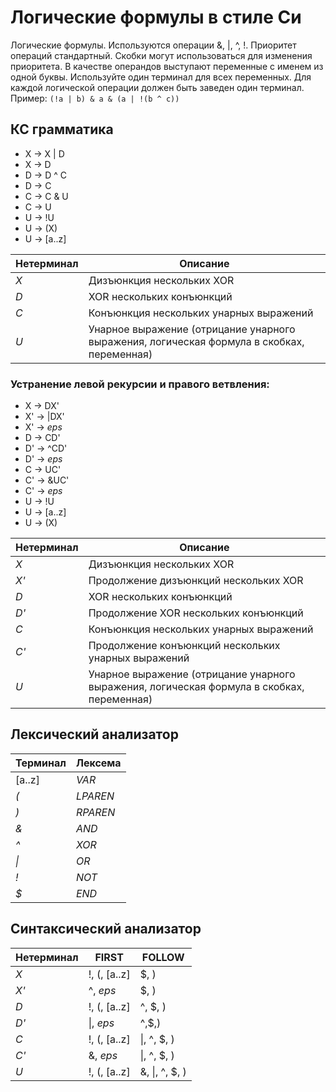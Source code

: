 # Логические формулы в стиле Си

Логические формулы. Используются операции &, |, ^, !. Приоритет
операций стандартный. Скобки могут использоваться для изменения
приоритета.
В качестве операндов выступают переменные с именем из одной буквы.
Используйте один терминал для всех переменных. Для каждой логической
операции должен быть заведен один терминал.
Пример: `(!a | b) & a & (a | !(b ^ c))`


## КС грамматика

- X -> X | D
- X -> D
- D -> D ^ C
- D -> C
- C -> C & U
- C -> U
- U -> !U
- U -> (X)
- U -> [a..z]

Нетерминал | Описание
--- | ---
*X* | Дизъюнкция нескольких XOR
*D* | XOR нескольких конъюнкций
*C* | Конъюнкция нескольких унарных выражений
*U* | Унарное выражение (отрицание унарного выражения, логическая формула в скобках, переменная) 

### Устранение левой рекурсии и правого ветвления:

- X  -> DX'
- X' -> |DX'
- X' -> *eps*
- D  -> CD'
- D' -> ^CD'
- D' -> *eps*
- C  -> UC'
- C' -> &UC'
- C' -> *eps*
- U  -> !U
- U  -> [a..z]
- U  -> (X)

Нетерминал | Описание
--- | ---
*X* | Дизъюнкция нескольких XOR
*X'* | Продолжение дизъюнкций нескольких XOR
*D* | XOR нескольких конъюнкций
*D'* | Продолжение XOR нескольких конъюнкций
*C* | Конъюнкция нескольких унарных выражений
*C'* | Продолжение конъюнкций нескольких унарных выражений
*U* | Унарное выражение (отрицание унарного выражения, логическая формула в скобках, переменная)

## Лексический анализатор

Терминал | Лексема
--- | ---
[a..z] | *VAR*
*(* | *LPAREN*
*)* | *RPAREN*
*&* | *AND*
*^* | *XOR*
*&#124;* | *OR*
*!* | *NOT*
*$* | *END*

## Синтаксический анализатор

Нетерминал | FIRST| FOLLOW
--- | --- | ---
*X* | !, (, [a..z] | $, )
*X'* | ^, *eps*  | $, )
*D* | !, (, [a..z] | ^, $, )
*D'* | &#124;, *eps*  | ^,$,)
*C* | !, (, [a..z]  | &#124;, ^, $, )
*C'* | &, *eps* | &#124;, ^, $, )
*U* | !, (, [a..z] | &, &#124;, ^, $, )